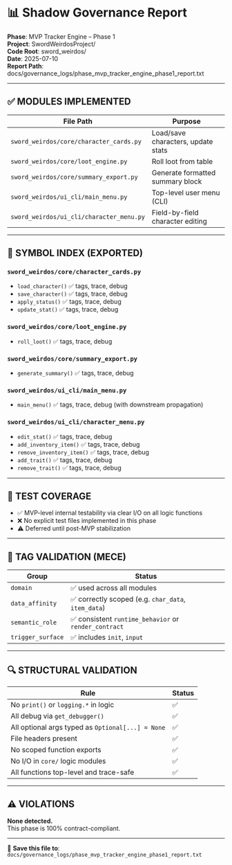# 📊 Shadow Governance Report
**Phase**: MVP Tracker Engine – Phase 1  
**Project**: SwordWeirdosProject/  
**Code Root**: sword_weirdos/  
**Date**: 2025-07-10  
**Report Path**: docs/governance_logs/phase_mvp_tracker_engine_phase1_report.txt

---

## ✅ MODULES IMPLEMENTED

| File Path                                | Purpose                             |
|------------------------------------------|-------------------------------------|
| `sword_weirdos/core/character_cards.py`  | Load/save characters, update stats  |
| `sword_weirdos/core/loot_engine.py`      | Roll loot from table                |
| `sword_weirdos/core/summary_export.py`   | Generate formatted summary block    |
| `sword_weirdos/ui_cli/main_menu.py`      | Top-level user menu (CLI)           |
| `sword_weirdos/ui_cli/character_menu.py` | Field-by-field character editing    |

---

## 🧠 SYMBOL INDEX (EXPORTED)

### `sword_weirdos/core/character_cards.py`
- `load_character()` ✅ tags, trace, debug
- `save_character()` ✅ tags, trace, debug
- `apply_status()` ✅ tags, trace, debug
- `update_stat()` ✅ tags, trace, debug

### `sword_weirdos/core/loot_engine.py`
- `roll_loot()` ✅ tags, trace, debug

### `sword_weirdos/core/summary_export.py`
- `generate_summary()` ✅ tags, trace, debug

### `sword_weirdos/ui_cli/main_menu.py`
- `main_menu()` ✅ tags, trace, debug (with downstream propagation)

### `sword_weirdos/ui_cli/character_menu.py`
- `edit_stat()` ✅ tags, trace, debug
- `add_inventory_item()` ✅ tags, trace, debug
- `remove_inventory_item()` ✅ tags, trace, debug
- `add_trait()` ✅ tags, trace, debug
- `remove_trait()` ✅ tags, trace, debug

---

## 🧪 TEST COVERAGE

- ✅ MVP-level internal testability via clear I/O on all logic functions
- ❌ No explicit test files implemented in this phase
- ⚠️ Deferred until post-MVP stabilization

---

## 🌿 TAG VALIDATION (MECE)

| Group            | Status |
|------------------|--------|
| `domain`         | ✅ used across all modules |
| `data_affinity`  | ✅ correctly scoped (e.g. `char_data`, `item_data`) |
| `semantic_role`  | ✅ consistent `runtime_behavior` or `render_contract` |
| `trigger_surface`| ✅ includes `init`, `input` |

---

## 🔍 STRUCTURAL VALIDATION

| Rule                                             | Status |
|--------------------------------------------------|--------|
| No `print()` or `logging.*` in logic             | ✅     |
| All debug via `get_debugger()`                   | ✅     |
| All optional args typed as `Optional[...] = None`| ✅     |
| File headers present                             | ✅     |
| No scoped function exports                       | ✅     |
| No I/O in `core/` logic modules                  | ✅     |
| All functions top-level and trace-safe           | ✅     |

---

## ⚠️ VIOLATIONS

**None detected.**  
This phase is 100% contract-compliant.

---

📁 **Save this file to**: `docs/governance_logs/phase_mvp_tracker_engine_phase1_report.txt`

